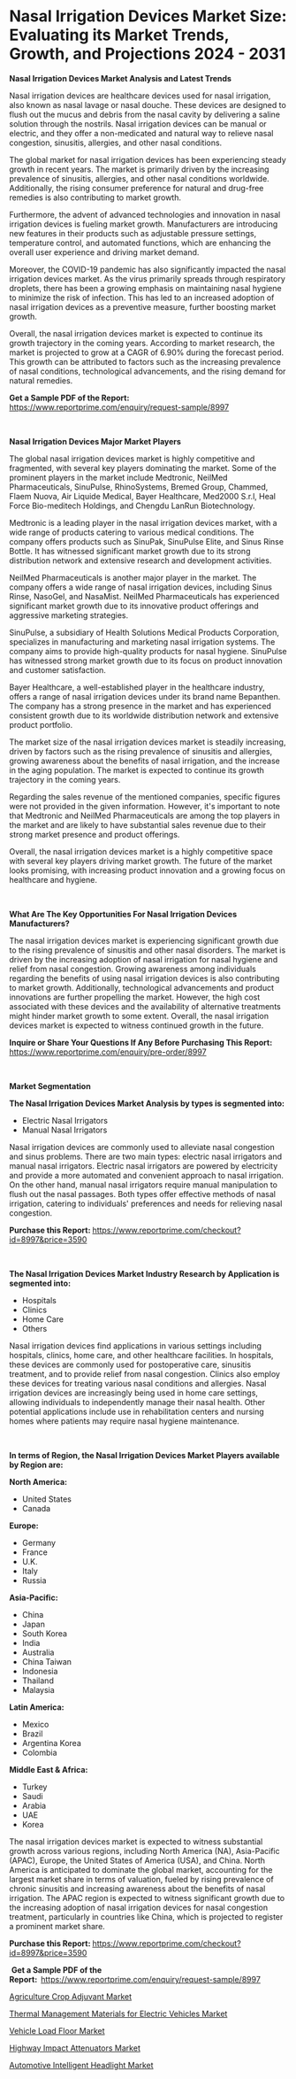 <p><h1>Nasal Irrigation Devices Market Size: Evaluating its Market Trends, Growth, and Projections 2024 - 2031</h1></p><p><strong>Nasal Irrigation Devices Market Analysis and Latest Trends</strong></p>
<p><p>Nasal irrigation devices are healthcare devices used for nasal irrigation, also known as nasal lavage or nasal douche. These devices are designed to flush out the mucus and debris from the nasal cavity by delivering a saline solution through the nostrils. Nasal irrigation devices can be manual or electric, and they offer a non-medicated and natural way to relieve nasal congestion, sinusitis, allergies, and other nasal conditions.</p><p>The global market for nasal irrigation devices has been experiencing steady growth in recent years. The market is primarily driven by the increasing prevalence of sinusitis, allergies, and other nasal conditions worldwide. Additionally, the rising consumer preference for natural and drug-free remedies is also contributing to market growth.</p><p>Furthermore, the advent of advanced technologies and innovation in nasal irrigation devices is fueling market growth. Manufacturers are introducing new features in their products such as adjustable pressure settings, temperature control, and automated functions, which are enhancing the overall user experience and driving market demand.</p><p>Moreover, the COVID-19 pandemic has also significantly impacted the nasal irrigation devices market. As the virus primarily spreads through respiratory droplets, there has been a growing emphasis on maintaining nasal hygiene to minimize the risk of infection. This has led to an increased adoption of nasal irrigation devices as a preventive measure, further boosting market growth.</p><p>Overall, the nasal irrigation devices market is expected to continue its growth trajectory in the coming years. According to market research, the market is projected to grow at a CAGR of 6.90% during the forecast period. This growth can be attributed to factors such as the increasing prevalence of nasal conditions, technological advancements, and the rising demand for natural remedies.</p></p>
<p><strong>Get a Sample PDF of the Report:&nbsp;</strong> <a href="https://www.reportprime.com/enquiry/request-sample/8997">https://www.reportprime.com/enquiry/request-sample/8997</a></p>
<p>&nbsp;</p>
<p><strong>Nasal Irrigation Devices Major Market Players</strong></p>
<p><p>The global nasal irrigation devices market is highly competitive and fragmented, with several key players dominating the market. Some of the prominent players in the market include Medtronic, NeilMed Pharmaceuticals, SinuPulse, RhinoSystems, Bremed Group, Chammed, Flaem Nuova, Air Liquide Medical, Bayer Healthcare, Med2000 S.r.l, Heal Force Bio-meditech Holdings, and Chengdu LanRun Biotechnology.</p><p>Medtronic is a leading player in the nasal irrigation devices market, with a wide range of products catering to various medical conditions. The company offers products such as SinuPak, SinuPulse Elite, and Sinus Rinse Bottle. It has witnessed significant market growth due to its strong distribution network and extensive research and development activities.</p><p>NeilMed Pharmaceuticals is another major player in the market. The company offers a wide range of nasal irrigation devices, including Sinus Rinse, NasoGel, and NasaMist. NeilMed Pharmaceuticals has experienced significant market growth due to its innovative product offerings and aggressive marketing strategies.</p><p>SinuPulse, a subsidiary of Health Solutions Medical Products Corporation, specializes in manufacturing and marketing nasal irrigation systems. The company aims to provide high-quality products for nasal hygiene. SinuPulse has witnessed strong market growth due to its focus on product innovation and customer satisfaction.</p><p>Bayer Healthcare, a well-established player in the healthcare industry, offers a range of nasal irrigation devices under its brand name Bepanthen. The company has a strong presence in the market and has experienced consistent growth due to its worldwide distribution network and extensive product portfolio.</p><p>The market size of the nasal irrigation devices market is steadily increasing, driven by factors such as the rising prevalence of sinusitis and allergies, growing awareness about the benefits of nasal irrigation, and the increase in the aging population. The market is expected to continue its growth trajectory in the coming years.</p><p>Regarding the sales revenue of the mentioned companies, specific figures were not provided in the given information. However, it's important to note that Medtronic and NeilMed Pharmaceuticals are among the top players in the market and are likely to have substantial sales revenue due to their strong market presence and product offerings.</p><p>Overall, the nasal irrigation devices market is a highly competitive space with several key players driving market growth. The future of the market looks promising, with increasing product innovation and a growing focus on healthcare and hygiene.</p></p>
<p>&nbsp;</p>
<p><strong>What Are The Key Opportunities For Nasal Irrigation Devices Manufacturers?</strong></p>
<p><p>The nasal irrigation devices market is experiencing significant growth due to the rising prevalence of sinusitis and other nasal disorders. The market is driven by the increasing adoption of nasal irrigation for nasal hygiene and relief from nasal congestion. Growing awareness among individuals regarding the benefits of using nasal irrigation devices is also contributing to market growth. Additionally, technological advancements and product innovations are further propelling the market. However, the high cost associated with these devices and the availability of alternative treatments might hinder market growth to some extent. Overall, the nasal irrigation devices market is expected to witness continued growth in the future.</p></p>
<p><strong>Inquire or Share Your Questions If Any Before Purchasing This Report:</strong> <a href="https://www.reportprime.com/enquiry/pre-order/8997">https://www.reportprime.com/enquiry/pre-order/8997</a></p>
<p>&nbsp;</p>
<p><strong>Market Segmentation</strong></p>
<p><strong>The Nasal Irrigation Devices Market Analysis by types is segmented into:</strong></p>
<p><ul><li>Electric Nasal Irrigators</li><li>Manual Nasal Irrigators</li></ul></p>
<p><p>Nasal irrigation devices are commonly used to alleviate nasal congestion and sinus problems. There are two main types: electric nasal irrigators and manual nasal irrigators. Electric nasal irrigators are powered by electricity and provide a more automated and convenient approach to nasal irrigation. On the other hand, manual nasal irrigators require manual manipulation to flush out the nasal passages. Both types offer effective methods of nasal irrigation, catering to individuals' preferences and needs for relieving nasal congestion.</p></p>
<p><strong>Purchase this Report:&nbsp;</strong><a href="https://www.reportprime.com/checkout?id=8997&price=3590">https://www.reportprime.com/checkout?id=8997&price=3590</a></p>
<p>&nbsp;</p>
<p><strong>The Nasal Irrigation Devices Market Industry Research by Application is segmented into:</strong></p>
<p><ul><li>Hospitals</li><li>Clinics</li><li>Home Care</li><li>Others</li></ul></p>
<p><p>Nasal irrigation devices find applications in various settings including hospitals, clinics, home care, and other healthcare facilities. In hospitals, these devices are commonly used for postoperative care, sinusitis treatment, and to provide relief from nasal congestion. Clinics also employ these devices for treating various nasal conditions and allergies. Nasal irrigation devices are increasingly being used in home care settings, allowing individuals to independently manage their nasal health. Other potential applications include use in rehabilitation centers and nursing homes where patients may require nasal hygiene maintenance.</p></p>
<p>&nbsp;</p>
<p><strong>In terms of Region, the Nasal Irrigation Devices Market Players available by Region are:</strong></p>
<p>
    <p> <strong> North America: </strong>
        <ul>
            <li>United States</li>
            <li>Canada</li>
        </ul>
        </p> 
    <p> <strong> Europe: </strong>
        <ul>
            <li>Germany</li>
            <li>France</li>
            <li>U.K.</li>
            <li>Italy</li>
            <li>Russia</li>
        </ul>
        </p> 
    <p> <strong> Asia-Pacific: </strong>
        <ul>
            <li>China</li>
            <li>Japan</li>
            <li>South Korea</li>
            <li>India</li>
            <li>Australia</li>
            <li>China Taiwan</li>
            <li>Indonesia</li>
            <li>Thailand</li>
            <li>Malaysia</li>
        </ul>
        </p> 
    <p> <strong> Latin America: </strong>
        <ul>
            <li>Mexico</li>
            <li>Brazil</li>
            <li>Argentina Korea</li>
            <li>Colombia</li>
        </ul>
        </p> 
    <p> <strong> Middle East & Africa: </strong>
        <ul>
            <li>Turkey</li>
            <li>Saudi</li>
            <li>Arabia</li>
            <li>UAE</li>
            <li>Korea</li>
        </ul>
    </p>
    </p>
<p><p>The nasal irrigation devices market is expected to witness substantial growth across various regions, including North America (NA), Asia-Pacific (APAC), Europe, the United States of America (USA), and China. North America is anticipated to dominate the global market, accounting for the largest market share in terms of valuation, fueled by rising prevalence of chronic sinusitis and increasing awareness about the benefits of nasal irrigation. The APAC region is expected to witness significant growth due to the increasing adoption of nasal irrigation devices for nasal congestion treatment, particularly in countries like China, which is projected to register a prominent market share.</p></p>
<p><strong>Purchase this Report: </strong><a href="https://www.reportprime.com/checkout?id=8997&price=3590">https://www.reportprime.com/checkout?id=8997&price=3590</a></p>
<p>&nbsp;<strong>Get a Sample PDF of the Report:&nbsp;&nbsp;</strong><a href="https://www.reportprime.com/enquiry/request-sample/8997">https://www.reportprime.com/enquiry/request-sample/8997</a></p>
<p><strong></strong></p>
<p><p><a href="https://medium.com/@darienhoppe3434/agriculture-crop-adjuvant-market-analysis-its-cagr-market-segmentation-and-global-industry-1e3030d2ab1d">Agriculture Crop Adjuvant Market</a></p><p><a href="https://medium.com/@adrainbayer7987/thermal-management-materials-for-electric-vehicles-market-trends-and-market-analysis-forecasted-for-c8deb870b125">Thermal Management Materials for Electric Vehicles Market</a></p><p><a href="https://medium.com/@adrainbayer7987/vehicle-load-floor-market-comprehensive-assessment-by-type-application-and-geography-06f06597dfe3">Vehicle Load Floor Market</a></p><p><a href="https://medium.com/@adrainbayer7987/highway-impact-attenuators-market-report-reveals-the-latest-trends-and-growth-opportunities-of-this-4dc7bf35d6a8">Highway Impact Attenuators Market</a></p><p><a href="https://medium.com/@adrainbayer7987/automotive-intelligent-headlight-market-research-report-its-history-and-forecast-2024-to-2031-d9059689c884">Automotive Intelligent Headlight Market</a></p></p>
